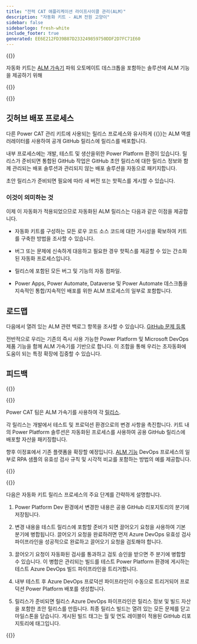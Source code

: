 ```yaml
---
title: "전력 CAT 애플리케이션 라이프사이클 관리(ALM)"
description: "자동화 키트 - ALM 전원 고양이"
sidebar: false
sidebarlogo: fresh-white
include_footer: true
generated: EE6E212FD39B87D233249859750DDF2D7FC71E60
---
```


{{<slideStyles>}}

<div class="optional">

자동화 키트는 [ALM 가속기](https://aka.ms/aa4pp) 파워 오토메이트 데스크톱을 포함하는 솔루션에 ALM 기능을 제공하기 위해

</div>

{{<presentation slides="1,2">}}


<div class="optional">

{{<presentationStyles>}}

## 깃허브 배포 프로세스

다른 Power CAT 관리 키트에 사용되는 릴리스 프로세스와 유사하게 {{<product-name>}}는 ALM 액셀러레이터를 사용하여 공개 GitHub 릴리스에 릴리스를 배포합니다.

내부 프로세스에는 개발, 테스트 및 생산을위한 Power Platform 환경이 있습니다. 릴리스가 준비되면 통합된 GitHub 작업은 GitHub 초안 릴리스에 대한 릴리스 정보와 함께 관리되는 배포 솔루션과 관리되지 않는 배포 솔루션을 자동으로 패키지합니다.

초안 릴리스가 준비되면 필요에 따라 새 버전 또는 핫픽스를 게시할 수 있습니다.

### 이것이 의미하는 것

이제 이 자동화가 적용되었으므로 자동화된 ALM 릴리스는 다음과 같은 이점을 제공합니다.

- 자동화 키트를 구성하는 모든 로우 코드 소스 코드에 대한 가시성을 확보하여 키트를 구축한 방법을 조사할 수 있습니다.

- 버그 또는 문제에 신속하게 대응하고 필요한 경우 핫픽스를 제공할 수 있는 간소화된 자동화 프로세스입니다.

- 릴리스에 포함된 모든 버그 및 기능의 자동 컴파일.

- Power Apps, Power Automate, Dataverse 및 Power Automate 데스크톱을 지속적인 통합/지속적인 배포를 위한 ALM 프로세스의 일부로 포함합니다.

## 로드맵

다음에서 열려 있는 ALM 관련 백로그 항목을 조사할 수 있습니다. [GitHub 문제 등록](https://github.com/microsoft/powercat-automation-kit/issues?q=is%3Aissue+is%3Aopen+label%3Aalm)

전반적으로 우리는 기존의 즉시 사용 가능한 Power Platform 및 Microsoft DevOps 제품 기능을 함께 ALM 가속기를 기반으로 합니다. 이 조합을 통해 우리는 초자동화에 도움이 되는 특정 확장에 집중할 수 있습니다.

## 피드백

{{<questions name="/content/ko/features/alm/powercat.json" completed="피드백을 제공해 주셔서 감사합니다." showNavigationButtons="false" locale="ko">}}

</div>

{{<slide  id="slide1" audio="features/alm/powercat/overview.mp3" description="Power CAT ALM Overview" localImage="/images/illustrations/alm-roadmap-2022-11.svg" >}}

Power CAT 팀은 ALM 가속기를 사용하여 각 [릴리스](https://github.com/microsoft/powercat-automation-kit/releases).

각 릴리스는 개발에서 테스트 및 프로덕션 환경으로의 변경 사항을 촉진합니다. 키트 내의 Power Platform 솔루션은 자동화된 프로세스를 사용하여 공용 GitHub 릴리스에 배포할 자산을 패키징합니다.

향후 이정표에서 기존 플랫폼을 확장할 예정입니다. [ALM 기능](/ko/features/alm) DevOps 프로세스의 일부로 RPA 샘플의 유효성 검사 규칙 및 시각적 비교를 포함하는 방법의 예를 제공합니다.  

{{</slide>}}

{{<slide  id="slide2" audio="features/alm/powercat/release-process.mp3" description="Power CAT Automation Kit Release Checker" localImage="/images/illustrations/alm-powercat-process.svg" >}}

다음은 자동화 키트 릴리스 프로세스의 주요 단계를 간략하게 설명합니다.

1. Power Platform Dev 환경에서 변경한 내용은 공용 GitHub 리포지토리의 분기에 저장됩니다.

2. 변경 내용을 테스트 릴리스에 포함할 준비가 되면 끌어오기 요청을 사용하여 기본 분기에 병합됩니다. 끌어오기 요청을 완료하려면 먼저 Azure DevOps 유효성 검사 파이프라인을 성공적으로 완료하고 끌어오기 요청을 검토해야 합니다.

3. 끌어오기 요청이 자동화된 검사를 통과하고 검토 승인을 받으면 주 분기에 병합할 수 있습니다. 이 병합은 관리되는 빌드를 테스트 Power Platform 환경에 게시하는 테스트 Azure DevOps 빌드 파이프라인을 트리거합니다.

4. 내부 테스트 후 Azure DevOps 프로덕션 파이프라인이 수동으로 트리거되어 프로덕션 Power Platform 배포를 생성합니다.

5. 릴리스가 준비되면 릴리스 Azure DevOps 파이프라인은 릴리스 정보 및 빌드 자산을 포함한 초안 릴리스를 만듭니다. 최종 릴리스 빌드는 열려 있는 모든 문제를 닫고 마일스톤을 닫습니다. 게시된 빌드 태그는 월 및 연도 레이블이 적용된 GitHub 리포지토리에 태그입니다.

{{</slide>}}
